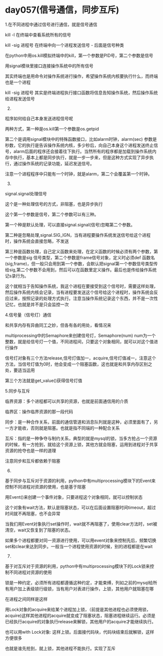 # day057(信号通信，同步互斥)

1.在不同进程中通过信号进行通信，就是信号通信

kill -l 在终端中查看系统所有的信号

kill -sig 进程号   在终端中向一个进程发送信号 - 后面是信号种类

在python中用os.kill模拟终端中的kill，第一个参数是PID号，第二个参数是信号

用signal模块里接口连接操作系统中的所有信号

其实终端也是用命令对操作系统进行操作，希望操作系统内核要执行什么，而终端也是一个进程

kill -sig 进程号 其实是终端进程执行接口函数将信息告知操作系统，然后操作系统给进程发送信号

2.

程序如何给自己本身发送进程信号呢

两种方式，第一种是os.kill第一个参数是os.getpid

第二个是调用signal模块中的特殊函数接口，比如alarm时钟，alarm(sec) 参数是秒数，它的执行是告诉操作系统内核，多少秒后，向自己本身这个进程发送终止信号，alarm后面的程序还会接着往下执行。当然所有的程序都是加载到操作系统内存中执行，基本上都是同步执行，就是一步一步来，但是这种方式实现了异步执行，通过操作系统的记录功能，延迟发送信号。

注意一个进程程序中只能有一个时钟，就是alarm，第二个会覆盖第一个时钟。

3.

signal.signal处理信号

这个是一种处理信号的方式，非阻塞，也是异步执行

这个第一个参数是信号，第二个参数可以有三种。

第一个种是默认处理，可以直接signal.signal(信号)忽略第二个参数。

第二种是忽略处理,signal.SIG_IGN，当有进程要操作系统发送信号给这个进程时，操作系统会直接忽略，不发送

第三种是函数处理，自己定义函数来处理，在定义函数的时候必须有两个参数，第一个参数是sig 信号类型，第二个参数是frame信号对象，定义时必须def 函数名(sig,frame)，但一般只会用到第一个参数，会默认把signal第一个参数信号类型传给sig,第二个参数不会用到，然后可以在函数里定义操作。最后也是传给操作系统记s录行为。

这个就相当于告知操作系统，我这个进程在要接受到这个信号时，需要这样处理，然后操作系统内核会记录，当有进程要发送这个信号给这个进程时，操作系统会反应过来，按照记录的处理方式执行。注意当操作系统记录这个东西，并不是一次性记忆，也就是并不是只会监控一次

4.信号量（信号灯）通信

和共享内存有异曲同工之妙，但各有各的用处，看情况来

multiprocessing中的Semaphore来创建信号灯，Semaphore(num) num为一个整数，就是给信号灯一个值，不同进程间，只要这个对象相同，就可以对这个值进行操作

信号灯对象有三个方法release,信号灯值加一，acquire,信号灯值减一，注意这个方法，当信号灯值为0时，他会变成一个阻塞函数，这也就是和共享内存区别之处，要适当运用

第三个方法就是get_value()获得信号灯值

5.同步与互斥

临界资源：多个进程都可以共享的资源，也就是前面通信用的介质

临界区：操作临界资源的那一段代码

同步：是一种合作关系，前面的通信管道和消息队列就是这种，必须里面有了，另一方才能收，否则就是阻塞。也就是指不同端的一种配合关系

互斥：指的是一种争夺与制约关系，典型的就是mysql的锁，当多方抢占一个资源的时候，有一方抢到，就给这个资源上锁，其他方就会阻塞，运用到进程对于共享资源的抢夺也是一样的道理

注意同步和互斥都依赖于阻塞

6.

基于同步与互斥对于资源的利用，python中有multiprocessing模块下的Event来控制不同进程对资源的使用，也是基于阻塞

用Event()来创建一个事件对象，只要进程这个对象相同，就可以控制状态

这个对象有wait方法，默认是阻塞状态，可以在后面设置阻塞时间timeout，超过时间就不再阻塞，也不会异常

当我们用Event对象执行set操作时，wait就不再阻塞了，使用clear方法时，set被清空，wait又恢复到了阻塞的状态。

如果多个进程都要对同一资源进行使用，可以用event对象来控制先后，频繁切换set和clear来达到同步。一般当一个进程使用资源的时候，别的进程都是在wait

7.

基于对互斥对于资源的利用，python中有multiprocessing模块下的Lock锁来控制不同进程对资源的使用

锁是一种约定，必须所有进程都遵循这种约定，才能束缚，列如之前的mysql给所有用户加上表级锁行级锁，当有用户对表进行操作，上锁，其他用户就阻塞在哪

在进程之间同样是这样

用Lock对象的acquire来给某个进程加上锁，（前提是其他进程也必须使用锁，acquire)这样其他进程的acquire就变成了阻塞状态，阻塞进程继续运行。必须是已经执行acquire的对象执行release来解锁，其他用户的acquire才能继续执行。

也可以用with Lock对象:  这样上锁。后面接代码块，代码块结束后就解锁，这样方便很多

也就是谁先抢到，就上锁，其他进程不能执行。实现了互斥

